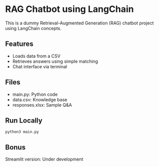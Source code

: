 # RAG Chatbot using LangChain

This is a dummy Retrieval-Augmented Generation (RAG) chatbot project using LangChain concepts.

## Features
- Loads data from a CSV
- Retrieves answers using simple matching
- Chat interface via terminal

## Files
- main.py: Python code
- data.csv: Knowledge base
- responses.xlsx: Sample Q&A

## Run Locally
```
python3 main.py
```

## Bonus
Streamlit version: Under development
